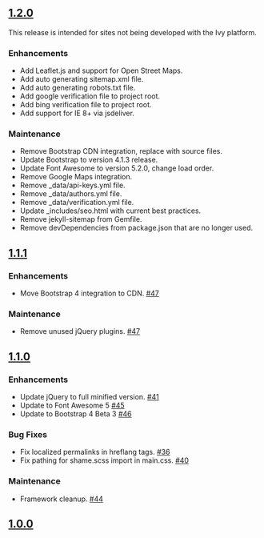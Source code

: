## [1.2.0](https://github.com/TravelTripperWeb-Sites/ttweb-bedrock/releases/tag/1.2.0)

This release is intended for sites not being developed with the Ivy platform.

### Enhancements
 * Add Leaflet.js and support for Open Street Maps.
 * Add auto generating sitemap.xml file.
 * Add auto generating robots.txt file.
 * Add google verification file to project root.
 * Add bing verification file to project root.
 * Add support for IE 8+ via jsdeliver.

### Maintenance
 * Remove Bootstrap CDN integration, replace with source files.
 * Update Bootstrap to version 4.1.3 release.
 * Update Font Awesome to version 5.2.0, change load order.
 * Remove Google Maps integration.
 * Remove _data/api-keys.yml file.
 * Remove _data/authors.yml file.
 * Remove _data/verification.yml file.
 * Update _includes/seo.html with current best practices.
 * Remove jekyll-sitemap from Gemfile.
 * Remove devDependencies from package.json that are no longer used.

## [1.1.1](https://github.com/TravelTripperWeb-Sites/_ttio_templates-bedrock/releases/tag/1.1.1)

### Enhancements
* Move Bootstrap 4 integration to CDN. [#47](https://github.com/TravelTripperWeb-Sites/_ttio_templates-bedrock/pull/47)

### Maintenance
* Remove unused jQuery plugins. [#47](https://github.com/TravelTripperWeb-Sites/_ttio_templates-bedrock/pull/47)

## [1.1.0](https://github.com/TravelTripperWeb-Sites/_ttio_templates-bedrock/releases/tag/1.1.0)

### Enhancements
* Update jQuery to full minified version. [#41](https://github.com/TravelTripperWeb-Sites/_ttio_templates-bedrock/pull/41)
* Update to Font Awesome 5 [#45](https://github.com/TravelTripperWeb-Sites/_ttio_templates-bedrock/pull/45)
* Update to Bootstrap 4 Beta 3 [#46](https://github.com/TravelTripperWeb-Sites/_ttio_templates-bedrock/pull/46)

### Bug Fixes
* Fix localized permalinks in hreflang tags. [#36](https://github.com/TravelTripperWeb-Sites/_ttio_templates-bedrock/pull/36)
* Fix pathing for shame.scss import in main.css. [#40](https://github.com/TravelTripperWeb-Sites/_ttio_templates-bedrock/pull/40)

### Maintenance
* Framework cleanup. [#44](https://github.com/TravelTripperWeb-Sites/_ttio_templates-bedrock/pull/44)

## [1.0.0](https://github.com/TravelTripperWeb-Sites/_ttio_templates-bedrock/releases/tag/1.0.0)